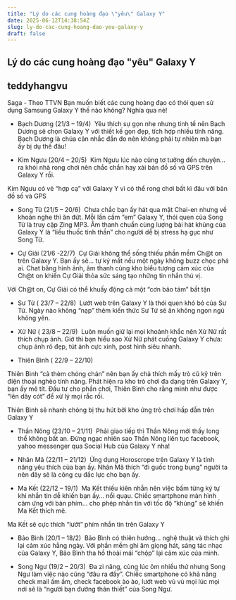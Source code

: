 ```yaml
---
title: "Lý do các cung hoàng đạo \"yêu\" Galaxy Y"
date: 2025-06-12T14:38:54Z
slug: ly-do-cac-cung-hoang-dao-yeu-galaxy-y
draft: false
---
```


## Lý do các cung hoàng đạo "yêu" Galaxy Y

## teddyhangvu

Saga - Theo TTVN
Bạn muốn biết các cung hoàng đạo có thói quen sử dụng Samsung Galaxy Y thế nào không? Nghía qua nè!
 
+ Bạch Dương (21/3 – 19/4)
 ​ 
Yêu thích sự gọn nhẹ nhưng tinh tế nên Bạch Dương sẽ chọn Galaxy Y với thiết kế gọn đẹp, tích hợp nhiều tính năng. Bạch Dương là chúa cân nhắc đắn đo nên không phải tự nhiên mà bạn ấy bị dụ thế đâu!
 
+ Kim Ngưu (20/4 – 20/5)
 ​ 
Kim Ngưu lúc nào cũng tơ tưởng đến chuyện… ra khỏi nhà rong chơi nên chắc chắn hay xài bản đồ số và GPS trên Galaxy Y rồi. 

Kim Ngưu có vẻ “hợp cạ” với Galaxy Y vì có thể rong chơi bất kì đâu với bản đồ số và GPS
 
+ Song Tử (21/5 – 20/6)
 ​ 
Chưa chắc bạn ấy hát qua mặt Chai-en nhưng về khoản nghe thì ăn đứt. Mỗi lần cầm “em” Galaxy Y, thói quen của Song Tử là truy cập Zing MP3. Âm thanh chuẩn cùng lượng bài hát khủng của Galaxy Y là “liều thuốc tinh thần” cho người dễ bị stress hạ gục như Song Tử.
 
+ Cự Giải (21/6 -22/7)
 ​ 
Cự Giải không thể sống thiếu phần mềm Ch@t on trên Galaxy Y. Bạn ấy sẽ… tự kỷ mất nếu một ngày không buzz chọc phá ai. Chat bằng hình ảnh, âm thanh cùng kho biểu tượng cảm xúc của Ch@t on khiến Cự Giải thỏa sức sáng tạo những tin nhắn thú vị.

Với Ch@t on, Cự Giải có thể khuấy động cả một “cơn bão tám” bất tận 
 
+ Sư Tử ( 23/7 – 22/8) 
 ​ 
Lướt web trên Galaxy Y là thói quen khó bỏ của Sư Tử. Ngày nào không “nạp” thêm kiến thức Sư Tử sẽ ăn không ngon ngủ không yên. 
 
+ Xử Nữ ( 23/8 – 22/9)
 ​ 
Luôn muốn giữ lại mọi khoảnh khắc nên Xử Nữ rất thích chụp ảnh. Giờ thì bạn hiểu sao Xử Nữ phát cuồng Galaxy Y chưa: chụp ảnh rõ đẹp, tút ảnh cực xinh, post hình siêu nhanh. 
 
+ Thiên Bình ( 22/9 – 22/10) 
 ​ 
 
Thiên Bình “cả thèm chóng chán” nên bạn ấy chả thích mấy trò cũ kỹ trên điện thoại nghèo tính năng. Phát hiện ra kho trò chơi đa dạng trên Galaxy Y, bạn ấy mê tít. Đầu tư cho phần chơi, Thiên Bình cho rằng mình như được “lên dây cót” để xử lý mọi rắc rối. 
 
Thiên Bình sẽ nhanh chóng bị thu hút bởi kho ứng trò chơi hấp dẫn trên Galaxy Y 
 
+ Thần Nông (23/10 – 21/11)
 ​ 
Phải giao tiếp thì Thần Nông mới thấy long thể không bất an. Đừng ngạc nhiên sao Thần Nông liên tục facebook, yahoo messenger qua Social Hub của Galaxy Y nha!
 
+ Nhân Mã (22/11 – 21/12)
 ​ 
Ứng dụng Horoscrope trên Galaxy Y là tính năng yêu thích của bạn ấy. Nhân Mã thích “đi guốc trong bụng” người ta nên đây sẽ là công cụ đắc lực cho bạn ấy.
 
+ Ma Kết (22/12 – 19/1)
 ​ 
Ma Kết thiếu kiên nhẫn nên việc bấm từng ký tự khi nhắn tin dễ khiến bạn ấy… nổi quạu. Chiếc smartphone màn hình cảm ứng với bàn phím… cho phép nhắn tin với tốc độ “khủng” sẽ khiến Ma Kết thích mê. 

Ma Kết sẽ cực thích “lướt” phím nhắn tin trên Galaxy Y
 
+ Bảo Bình (20/1 – 18/2)
​ 
Bảo Bình có thiên hướng… nghệ thuật và thích ghi lại cảm xúc hằng ngày. Với phần mềm ghi âm giọng hát, sáng tác nhạc của Galaxy Y, Bảo Bình tha hồ thoải mái “chộp” lại cảm xúc của mình. 
 
+ Song Ngư (19/2 – 20/3)
 ​ 
Đa zi năng, cùng lúc ôm nhiều thứ nhưng Song Ngư làm việc nào cũng “đâu ra đấy”. Chiếc smartphone có khả năng check mail ầm ầm, check facebook ào ào, lướt web vù vù mọi lúc mọi nơi sẽ là “người bạn đường thân thiết” của Song Ngư.